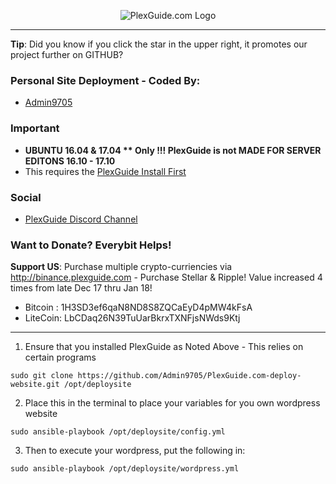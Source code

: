 <p align="center">
  <img src="https://github.com/Admin9705/PlexGuide.com-The-Awesome-Plex-Server/blob/Version-5/scripts/plexguide-logo5.PNG?raw=true" alt="PlexGuide.com Logo"/>
</p>

----------------------------------------------------------------------
**Tip**: Did you know if you click the star in the upper right, it promotes our project further on GITHUB?

### Personal Site Deployment - Coded By:
- [Admin9705](https://github.com/Admin9705)

### Important
- **UBUNTU 16.04 & 17.04 ** Only !!! PlexGuide is not MADE FOR SERVER EDITONS 16.10 - 17.10**
- This requires the [PlexGuide Install First](https://plexguide.com)

### Social
- [PlexGuide Discord Channel](https://discord.gg/mg7bVnw)

### Want to Donate? Everybit Helps!

**Support US**: Purchase multiple crypto-curriencies via http://binance.plexguide.com - Purchase Stellar & Ripple! Value increased 4 times from late Dec 17 thru Jan 18!

- Bitcoin : 1H3SD3ef6qaN8ND8S8ZQCaEyD4pMW4kFsA
- LiteCoin: LbCDaq26N39TuUarBkrxTXNFjsNWds9Ktj

----------------------------------------------------------------------

1. Ensure that you installed PlexGuide as Noted Above - This relies on certain programs

```
sudo git clone https://github.com/Admin9705/PlexGuide.com-deploy-website.git /opt/deploysite
```

2. Place this in the terminal to place your variables for you own wordpress website

```
sudo ansible-playbook /opt/deploysite/config.yml
```

3. Then to execute your wordpress, put the following in:

```
sudo ansible-playbook /opt/deploysite/wordpress.yml
```
